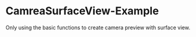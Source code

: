 # CamreaSurfaceView-Example
Only using the basic functions to create camera preview with surface view.
